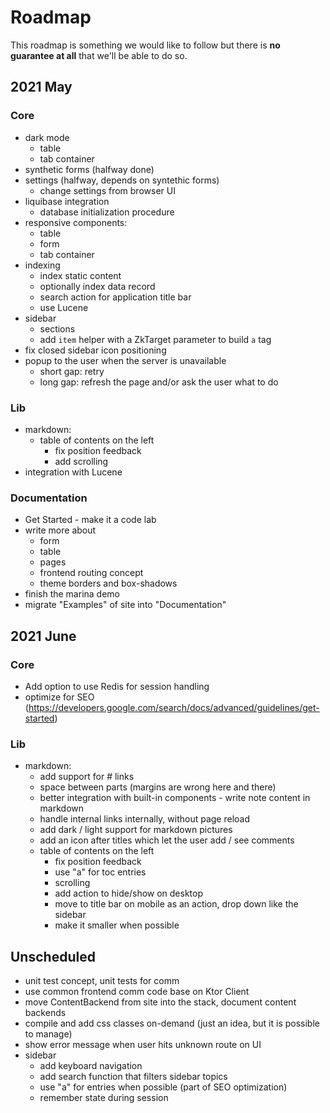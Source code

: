 # Roadmap

<div data-zk-enrich="Note" data-zk-flavour="Warning" data-zk-title="Plans and Reality">
This roadmap is something we would like to follow but there is <b>no guarantee at all</b>
that we'll be able to do so.
</div>

## 2021 May

### Core

* dark mode
    * table
    * tab container
* synthetic forms (halfway done)
* settings (halfway, depends on syntethic forms)
    * change settings from browser UI
* liquibase integration
    * database initialization procedure
* responsive components:
    * table
    * form
    * tab container
* indexing
    * index static content
    * optionally index data record
    * search action for application title bar
    * use Lucene
* sidebar
    * sections
    * add `item` helper with a ZkTarget parameter to build `a` tag
* fix closed sidebar icon positioning
* popup to the user when the server is unavailable
    * short gap: retry
    * long gap: refresh the page and/or ask the user what to do

### Lib

* markdown:
    * table of contents on the left
        * fix position feedback
        * add scrolling
* integration with Lucene

### Documentation

* Get Started - make it a code lab
* write more about
    * form
    * table
    * pages
    * frontend routing concept
    * theme borders and box-shadows
* finish the marina demo
* migrate "Examples" of site into "Documentation"

## 2021 June

### Core

* Add option to use Redis for session handling
* optimize for SEO (https://developers.google.com/search/docs/advanced/guidelines/get-started)

### Lib

* markdown:
    * add support for # links
    * space between parts (margins are wrong here and there)
    * better integration with built-in components - write note content in markdown
    * handle internal links internally, without page reload
    * add dark / light support for markdown pictures
    * add an icon after titles which let the user add / see comments
    * table of contents on the left
        * fix position feedback
        * use "a" for toc entries
        * scrolling
        * add action to hide/show on desktop
        * move to title bar on mobile as an action, drop down like the sidebar
        * make it smaller when possible

## Unscheduled

* unit test concept, unit tests for comm
* use common frontend comm code base on Ktor Client
* move ContentBackend from site into the stack, document content backends
* compile and add css classes on-demand (just an idea, but it is possible to manage)
* show error message when user hits unknown route on UI
* sidebar
    * add keyboard navigation
    * add search function that filters sidebar topics
    * use "a" for entries when possible (part of SEO optimization)
    * remember state during session


